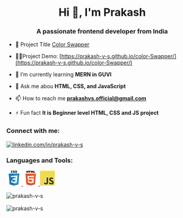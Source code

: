 <h1 align="center">Hi 👋, I'm Prakash</h1>
<h3 align="center">A passionate frontend developer from India</h3>

- 📄 Project Title [Color Swapper](https://github.com/Prakash-V-S/color-Swapper.git)

- 👨‍💻Project Demo: [https://prakash-v-s.github.io/color-Swapper/](https://prakash-v-s.github.io/color-Swapper/)

- 🌱 I’m currently learning **MERN in GUVI**

- 💬 Ask me abou **HTML, CSS, and JavaScript**

- 📫 How to reach me **prakashvs.official@gmail.com**

- ⚡ Fun fact **It is Beginner level HTML, CSS and JS project**

<h3 align="left">Connect with me:</h3>
<p align="left">
<a href="https://linkedin.com/in/linkedin.com/in/prakash-v-s" target="blank"><img align="center" src="https://raw.githubusercontent.com/rahuldkjain/github-profile-readme-generator/master/src/images/icons/Social/linked-in-alt.svg" alt="linkedin.com/in/prakash-v-s" height="30" width="40" /></a>
</p>

<h3 align="left">Languages and Tools:</h3>
<p align="left"> <a href="https://www.w3schools.com/css/" target="_blank" rel="noreferrer"> <img src="https://raw.githubusercontent.com/devicons/devicon/master/icons/css3/css3-original-wordmark.svg" alt="css3" width="40" height="40"/> </a> <a href="https://www.w3.org/html/" target="_blank" rel="noreferrer"> <img src="https://raw.githubusercontent.com/devicons/devicon/master/icons/html5/html5-original-wordmark.svg" alt="html5" width="40" height="40"/> </a> <a href="https://developer.mozilla.org/en-US/docs/Web/JavaScript" target="_blank" rel="noreferrer"> <img src="https://raw.githubusercontent.com/devicons/devicon/master/icons/javascript/javascript-original.svg" alt="javascript" width="40" height="40"/> </a> </p>

<p><img align="center" src="https://github-readme-stats.vercel.app/api/top-langs?username=prakash-v-s&show_icons=true&locale=en&layout=compact" alt="prakash-v-s" /></p>

<p><img align="center" src="https://github-readme-streak-stats.herokuapp.com/?user=prakash-v-s&" alt="prakash-v-s" /></p>

